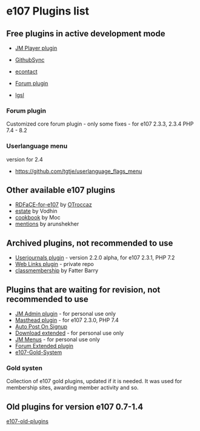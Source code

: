 # e107 Plugins list


## Free plugins in active development mode 

* [JM Player plugin](https://github.com/Jimako-e107-plugins/jm_jplayer)
* [GithubSync](https://github.com/Jimako-e107-plugins/githubSync)

* [econtact](https://github.com/Jimako-e107-plugins/econtact)

* [Forum plugin](https://github.com/Jimako-e107-plugins/forum)

* [lgsl](https://github.com/Jimako-e107-plugins/lgsl)


### Forum plugin

Customized core forum plugin - only some fixes - for e107 2.3.3, 2.3.4 PHP 7.4 - 8.2 



### Userlanguage menu 
version for 2.4
- https://github.com/tgtje/userlanguage_flags_menu



## Other available e107 plugins
* [RDFaCE-for-e107](https://github.com/OTroccaz/RDFaCE-for-e107)  by  [OTroccaz](https://github.com/OTroccaz)
* [estate](https://github.com/Vodhin/estate)  by  Vodhin 
* [cookbook](https://github.com/Moc/cookbook)  by  Moc
* [mentions](https://github.com/arunshekher/mentions)  by arunshekher





## Archived plugins, not recommended to use 

* [Userjournals plugin](https://github.com/e107-plugins/userjournals) - version 2.2.0 alpha, for e107 2.3.1, PHP 7.2  
* [Web Links plugin](https://github.com/Jimako-e107-plugins/web_links) - private repo
* [classmembership](https://github.com/Jimako-e107-plugins/classmembership) by Fatter Barry

## Plugins that are waiting for revision, not recommended to use

* [JM Admin plugin](https://github.com/e107-plugins/jmadmin) - for personal use only
* [Masthead plugin](https://github.com/e107-plugins/masthead) - for e107 2.3.0, PHP 7.4 
* [Auto Post On Signup](https://github.com/Jimako-e107-plugins/apos)
* [Download extended](https://github.com/Jimako-e107-plugins/download_extended)  - for personal use only
* [JM Menus](https://github.com/Jimako-e107-plugins/jmmenus)  - for personal use only
* [Forum Extended plugin](https://github.com/Jimako-e107-plugins/forum_extended)
* [e107-Gold-System](https://github.com/Jimako-e107-plugins/e107-Gold-System) 


### Gold systen

Collection of e107 gold plugins, updated if it is needed. It was used for membership sites, awarding member activity and so. 


## Old plugins for version e107 0.7-1.4 

[e107-old-plugins](https://github.com/Jimako-e107-plugins/e107-old-plugins)

